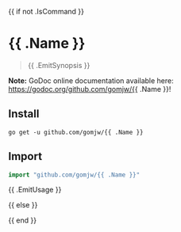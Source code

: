 {{ if not .IsCommand  }} 
# {{ .Name }}

> {{ .EmitSynopsis }}

**Note:** GoDoc online documentation available here: https://godoc.org/github.com/gomjw/{{ .Name }}!

## Install

```console
go get -u github.com/gomjw/{{ .Name }}
```

## Import

```go
import "github.com/gomjw/{{ .Name }}"
```

{{ .EmitUsage }}

{{ else }}



{{ end }}